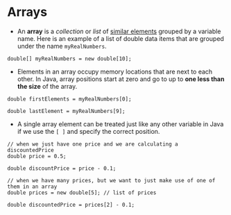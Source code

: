 # Arrays

- An <b>array</b> is a *collection* or *list* of <u>similar elements</u> grouped by a variable name. Here is an example of a list of double data items that are grouped under the name `myRealNumbers`. 

```
double[] myRealNumbers = new double[10]; 
```

- Elements in an array occupy memory locations that are next to each other. In Java, array positions start at zero and go to up to <b>one less than the size</b> of the array.

```
double firstElements = myRealNumbers[0];

double lastElement = myRealNumbers[9];
```

- A single array element can be treated just like any other variable in Java if we use the `[ ]` and specify the correct position.

```
// when we just have one price and we are calculating a discountedPrice
double price = 0.5;

double discountPrice = price - 0.1;

// when we have many prices, but we want to just make use of one of them in an array
double prices = new double[5]; // list of prices

double discountedPrice = prices[2] - 0.1;
```
